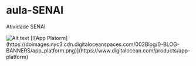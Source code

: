 # aula-SENAI
Atividade SENAI

<img title="a title" alt="Alt text" src="/images/boo.svg">
[![App Platorm](https://doimages.nyc3.cdn.digitaloceanspaces.com/002Blog/0-BLOG-BANNERS/app_platform.png)](https://www.digitalocean.com/products/app-platform)
